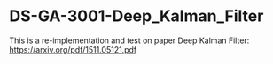 # DS-GA-3001-Deep_Kalman_Filter
This is a re-implementation and test on paper Deep Kalman Filter: https://arxiv.org/pdf/1511.05121.pdf
